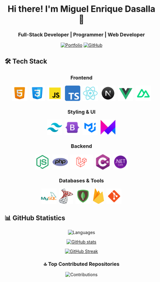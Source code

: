 <div align="center">
  <h1>Hi there! I'm Miguel Enrique Dasalla 👋</h1>
  <h3>Full-Stack Developer | Programmer | Web Developer</h3>

[![Portfolio](https://img.shields.io/badge/Portfolio-000000?style=for-the-badge&logo=About.me&logoColor=white)](https://miguelenriquedasalla.netlify.app/)
[![GitHub](https://img.shields.io/badge/GitHub-100000?style=for-the-badge&logo=github&logoColor=white)](https://khadalicioso.github.io/)

</div>

## 🛠️ Tech Stack

<div align="center">
  
  ### Frontend
  <img src="./assets/html.png" height="50" alt="html5" title="HTML5" />&nbsp;
  <img src="./assets/css.png" height="50" alt="css3" title="CSS3" />&nbsp;
  <img src="./assets/js.png" height="50" alt="javascript" title="JavaScript" />&nbsp;
  <img src="./assets/ts.png" height="50" alt="typescript" title="TypeScript" />&nbsp;
  <img src="./assets/react.png" height="50" alt="react" title="React.js" />&nbsp;
  <img src="./assets/next.png" height="50" alt="next" title="Next.js" />&nbsp;
  <img src="./assets/vue.png" height="50" alt="vue" title="Vue.js" />&nbsp;
  <img src="./assets/nuxt.png" height="50" alt="nuxt" title="Nuxt.js" />

### Styling & UI

<img src="./assets/tailwind.png" height="50" alt="tailwind" title="Tailwind CSS" />&nbsp;
<img src="./assets/bootstrap.png" height="50" alt="bootstrap" title="Bootstrap" />&nbsp;
<img src="./assets/mui.png" height="50" alt="mui" title="Material UI" />&nbsp;
<img src="./assets/framer.png" height="50" alt="framer" title="Framer Motion" />

### Backend

<img src="./assets/node.png" height="50" alt="nodejs" title="Node.js" />&nbsp;
<img src="./assets/php.png" height="50" alt="php" title="PHP" />&nbsp;
<img src="./assets/laravel.png" height="50" alt="laravel" title="Laravel" />&nbsp;
<img src="./assets/csharp.png" height="50" alt="csharp" title="C#" />&nbsp;
<img src="./assets/dotnet.png" height="50" alt="dotnet" title=".NET Core" />

### Databases & Tools

<img src="./assets/mysql.png" height="50" alt="mysql" title="MySQL" />&nbsp;
<img src="./assets/sqlserver.png" height="50" alt="sqlserver" title="SQL Server" />&nbsp;
<img src="./assets/mongodb.png" height="50" alt="mongodb" title="MongoDB" />&nbsp;
<img src="./assets/firebase.png" height="50" alt="firebase" title="Firebase" />&nbsp;
<img src="./assets/git.png" height="50" alt="git" title="Git" />

</div>

## 📊 GitHub Statistics

<div align="center">
  
![Languages](https://github-readme-stats.vercel.app/api/top-langs/?username=khadalicioso&theme=radical&hide_border=true&include_all_commits=true&count_private=true&layout=compact)

[![GitHub stats](https://github-readme-stats.vercel.app/api?username=Khadalicioso&show_icons=true&theme=radical)](https://github.com/Khadalicioso)

[![GitHub Streak](https://streak-stats.demolab.com?user=Khadalicioso&theme=radical&hide_border=true)](https://git.io/streak-stats)

### 🔝 Top Contributed Repositories

![Contributions](https://github-contributor-stats.vercel.app/api?username=khadalicioso&limit=5&theme=radical&combine_all_yearly_contributions=true)

</div>
